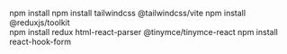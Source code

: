 npm install
npm install tailwindcss @tailwindcss/vite
npm install @reduxjs/toolkit    
npm install redux html-react-parser @tinymce/tinymce-react
npm install react-hook-form